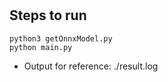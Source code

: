 #

## Steps to run

```shell
python3 getOnnxModel.py
python main.py
```
+ Output for reference: ./result.log
